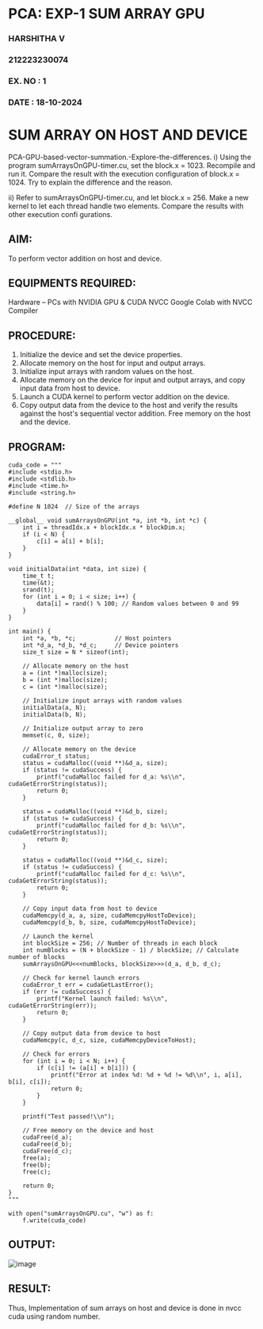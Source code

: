 # PCA: EXP-1  SUM ARRAY GPU
<h3>HARSHITHA V</h3>
<h3>212223230074</h3>
<h3>EX. NO : 1</h3>
<h3>DATE : 18-10-2024</h3>
<h1> <align=center> SUM ARRAY ON HOST AND DEVICE </h3>
PCA-GPU-based-vector-summation.-Explore-the-differences.
i) Using the program sumArraysOnGPU-timer.cu, set the block.x = 1023. Recompile and run it. Compare the result with the execution configuration of block.x = 1024. Try to explain the difference and the reason.

ii) Refer to sumArraysOnGPU-timer.cu, and let block.x = 256. Make a new kernel to let each thread handle two elements. Compare the results with other execution confi gurations.
## AIM:

To perform vector addition on host and device.

## EQUIPMENTS REQUIRED:
Hardware – PCs with NVIDIA GPU & CUDA NVCC
Google Colab with NVCC Compiler




## PROCEDURE:

1. Initialize the device and set the device properties.
2. Allocate memory on the host for input and output arrays.
3. Initialize input arrays with random values on the host.
4. Allocate memory on the device for input and output arrays, and copy input data from host to device.
5. Launch a CUDA kernel to perform vector addition on the device.
6. Copy output data from the device to the host and verify the results against the host's sequential vector addition. Free memory on the host and the device.

## PROGRAM:
```
cuda_code = """
#include <stdio.h>
#include <stdlib.h>
#include <time.h>
#include <string.h>

#define N 1024  // Size of the arrays

__global__ void sumArraysOnGPU(int *a, int *b, int *c) {
    int i = threadIdx.x + blockIdx.x * blockDim.x;
    if (i < N) {
        c[i] = a[i] + b[i];
    }
}

void initialData(int *data, int size) {
    time_t t;
    time(&t);
    srand(t);
    for (int i = 0; i < size; i++) {
        data[i] = rand() % 100; // Random values between 0 and 99
    }
}

int main() {
    int *a, *b, *c;           // Host pointers
    int *d_a, *d_b, *d_c;     // Device pointers
    size_t size = N * sizeof(int);

    // Allocate memory on the host
    a = (int *)malloc(size);
    b = (int *)malloc(size);
    c = (int *)malloc(size);

    // Initialize input arrays with random values
    initialData(a, N);
    initialData(b, N);

    // Initialize output array to zero
    memset(c, 0, size);

    // Allocate memory on the device
    cudaError_t status;
    status = cudaMalloc((void **)&d_a, size);
    if (status != cudaSuccess) {
        printf("cudaMalloc failed for d_a: %s\\n", cudaGetErrorString(status));
        return 0;
    }

    status = cudaMalloc((void **)&d_b, size);
    if (status != cudaSuccess) {
        printf("cudaMalloc failed for d_b: %s\\n", cudaGetErrorString(status));
        return 0;
    }

    status = cudaMalloc((void **)&d_c, size);
    if (status != cudaSuccess) {
        printf("cudaMalloc failed for d_c: %s\\n", cudaGetErrorString(status));
        return 0;
    }

    // Copy input data from host to device
    cudaMemcpy(d_a, a, size, cudaMemcpyHostToDevice);
    cudaMemcpy(d_b, b, size, cudaMemcpyHostToDevice);

    // Launch the kernel
    int blockSize = 256; // Number of threads in each block
    int numBlocks = (N + blockSize - 1) / blockSize; // Calculate number of blocks
    sumArraysOnGPU<<<numBlocks, blockSize>>>(d_a, d_b, d_c);

    // Check for kernel launch errors
    cudaError_t err = cudaGetLastError();
    if (err != cudaSuccess) {
        printf("Kernel launch failed: %s\\n", cudaGetErrorString(err));
        return 0;
    }

    // Copy output data from device to host
    cudaMemcpy(c, d_c, size, cudaMemcpyDeviceToHost);

    // Check for errors
    for (int i = 0; i < N; i++) {
        if (c[i] != (a[i] + b[i])) {
            printf("Error at index %d: %d + %d != %d\\n", i, a[i], b[i], c[i]);
            return 0;
        }
    }

    printf("Test passed!\\n");

    // Free memory on the device and host
    cudaFree(d_a);
    cudaFree(d_b);
    cudaFree(d_c);
    free(a);
    free(b);
    free(c);

    return 0;
}
"""

with open("sumArraysOnGPU.cu", "w") as f:
    f.write(cuda_code)

```
## OUTPUT:
![image](https://github.com/user-attachments/assets/ee3f71b7-8f0a-4bfe-9399-e19803e2a2dc)


## RESULT:
Thus, Implementation of sum arrays on host and device is done in nvcc cuda using random number.
